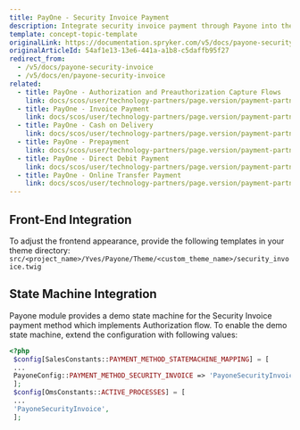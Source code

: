 ```yaml
---
title: PayOne - Security Invoice Payment
description: Integrate security invoice payment through Payone into the Spryker-based shop.
template: concept-topic-template
originalLink: https://documentation.spryker.com/v5/docs/payone-security-invoice
originalArticleId: 54af1e13-13e6-441a-a1b8-c5daffb95f27
redirect_from:
  - /v5/docs/payone-security-invoice
  - /v5/docs/en/payone-security-invoice
related:
  - title: PayOne - Authorization and Preauthorization Capture Flows
    link: docs/scos/user/technology-partners/page.version/payment-partners/bs-payone/legacy-demoshop-integration/payone-authorization-and-preauthorization-capture-flows.html
  - title: PayOne - Invoice Payment
    link: docs/scos/user/technology-partners/page.version/payment-partners/bs-payone/legacy-demoshop-integration/payone-payment-methods/payone-invoice-payment.html
  - title: PayOne - Cash on Delivery
    link: docs/scos/user/technology-partners/page.version/payment-partners/bs-payone/scos-integration/payone-cash-on-delivery.html
  - title: PayOne - Prepayment
    link: docs/scos/user/technology-partners/page.version/payment-partners/bs-payone/legacy-demoshop-integration/payone-payment-methods/payone-prepayment.html
  - title: PayOne - Direct Debit Payment
    link: docs/scos/user/technology-partners/page.version/payment-partners/bs-payone/legacy-demoshop-integration/payone-payment-methods/payone-direct-debit-payment.html
  - title: PayOne - Online Transfer Payment
    link: docs/scos/user/technology-partners/page.version/payment-partners/bs-payone/legacy-demoshop-integration/payone-payment-methods/payone-online-transfer-payment.html
---
```


## Front-End Integration

To adjust the frontend appearance, provide the following templates in your theme directory: `src/<project_name>/Yves/Payone/Theme/<custom_theme_name>/security_invoice.twig`

## State Machine Integration

Payone module provides a demo state machine for the Security Invoice payment method which implements Authorization flow.
To enable the demo state machine, extend the configuration with following values:

```php
<?php
 $config[SalesConstants::PAYMENT_METHOD_STATEMACHINE_MAPPING] = [
 ...
 PayoneConfig::PAYMENT_METHOD_SECURITY_INVOICE => 'PayoneSecurityInvoice',
 ];
 $config[OmsConstants::ACTIVE_PROCESSES] = [
 ...
 'PayoneSecurityInvoice',
 ];
 ```

